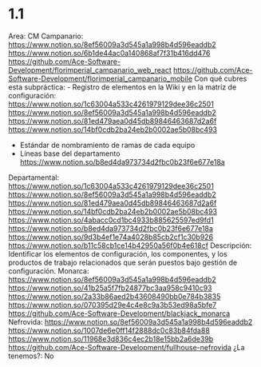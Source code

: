 # 1.1

Area: CM
Campanario: https://www.notion.so/8ef56009a3d545a1a998b4d596eaddb2 
https://www.notion.so/6b1de44ac0a140868af7f31b416dd476 
https://github.com/Ace-Software-Development/florimperial_campanario_web_react
https://github.com/Ace-Software-Development/florimperial_campanario_mobile
Con qué cubres esta subpráctica: - Registro de elementos en la Wiki y en la matriz de configuración: https://www.notion.so/1c63004a533c4261979129dee36c2501 
https://www.notion.so/8ef56009a3d545a1a998b4d596eaddb2 
https://www.notion.so/81ed479aea0d45db89846463687d2a6f 
https://www.notion.so/14bf0cdb2ba24eb2b0002ae5b08bc493 
- Estándar de nombramiento de ramas de cada equipo
- Líneas base del departamento
https://www.notion.so/b8ed4da973734d2fbc0b23f6e677e18a 
 
Departamental: https://www.notion.so/1c63004a533c4261979129dee36c2501 
https://www.notion.so/8ef56009a3d545a1a998b4d596eaddb2 
https://www.notion.so/81ed479aea0d45db89846463687d2a6f 
https://www.notion.so/14bf0cdb2ba24eb2b0002ae5b08bc493 
https://www.notion.so/4abacc0cd1bc4933b885625597ed9fd1
https://www.notion.so/b8ed4da973734d2fbc0b23f6e677e18a 
https://www.notion.so/9d3b4ef1e74a4028b85cb2cf1c30b926 
https://www.notion.so/b11c58cb1ce14b42950a56f0b4e618cf
Descripción: Identificar los elementos de configuración, los componentes, y los productos
de trabajo relacionados que serán puestos bajo gestión de configuración.
Monarca: https://www.notion.so/8ef56009a3d545a1a998b4d596eaddb2 
https://www.notion.so/41b25a5f7fb24877bc3aa958c9410c93 
https://www.notion.so/2a33b86aed2b43608490bb0e784b3835
https://www.notion.so/070395d29e4c4e8c9a3b53ed98a5bfe7  
https://github.com/Ace-Software-Development/blackjack_monarca
Nefrovida: https://www.notion.so/8ef56009a3d545a1a998b4d596eaddb2 
https://www.notion.so/1007de6e0ff14f2888dc0c83b84fda88
https://www.notion.so/11968e3d836c4ec2b18e15bb2a6de39b   
https://github.com/Ace-Software-Development/fullhouse-nefrovida
¿La tenemos?: No